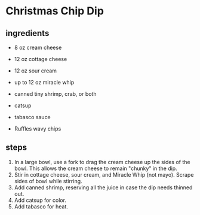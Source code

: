 # Christmas Chip Dip

## ingredients
* 8 oz cream cheese
* 12 oz cottage cheese
* 12 oz sour cream
* up to 12 oz miracle whip
* canned tiny shrimp, crab, or both
* catsup
* tabasco sauce

* Ruffles wavy chips

## steps  
1. In a large bowl, use a fork to drag the cream cheese up the sides of the bowl. This allows the cream cheese to remain "chunky" in the dip.
2. Stir in cottage cheese, sour cream, and Miracle Whip (not mayo). Scrape sides of bowl while stirring.
3. Add canned shrimp, reserving all the juice in case the dip needs thinned out.
4. Add catsup for color.
5. Add tabasco for heat.
